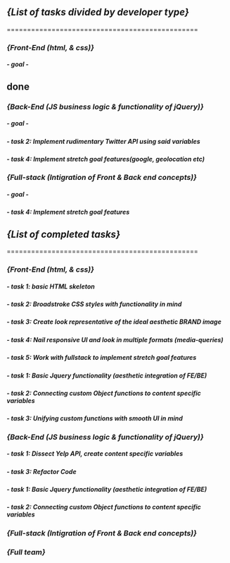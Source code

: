 ## _{List of tasks divided by developer type}_
===============================================
### _**{Front-End (html, & css)}**_

##### - goal -
## done

### _**{Back-End (JS business logic & functionality of jQuery)}**_

##### - goal -
##### - task 2: Implement rudimentary Twitter API using said variables
##### - task 4: Implement stretch goal features(google, geolocation etc)

### _**{Full-stack (Intigration of Front & Back end concepts)}**_

##### - goal -
##### - task 4: Implement stretch goal features


## _{List of completed tasks}_
===============================================
### _**{Front-End (html, & css)}**_
##### - task 1: basic HTML skeleton
##### - task 2: Broadstroke CSS styles with functionality in mind
##### - task 3: Create look representative of the ideal aesthetic BRAND image
##### - task 4: Nail responsive UI and look in multiple formats (media-queries)
##### - task 5: Work with fullstack to implement stretch goal features
##### - task 1: Basic Jquery functionality (aesthetic integration of FE/BE)
##### - task 2: Connecting custom Object functions to content specific variables
##### - task 3: Unifying custom functions with smooth UI in mind

### _**{Back-End (JS business logic & functionality of jQuery)}**_
##### - task 1: Dissect Yelp API, create content specific variables
##### - task 3: Refactor Code
##### - task 1: Basic Jquery functionality (aesthetic integration of FE/BE)
##### - task 2: Connecting custom Object functions to content specific variables

### _**{Full-stack (Intigration of Front & Back end concepts)}**_


### _**{Full team}**_
